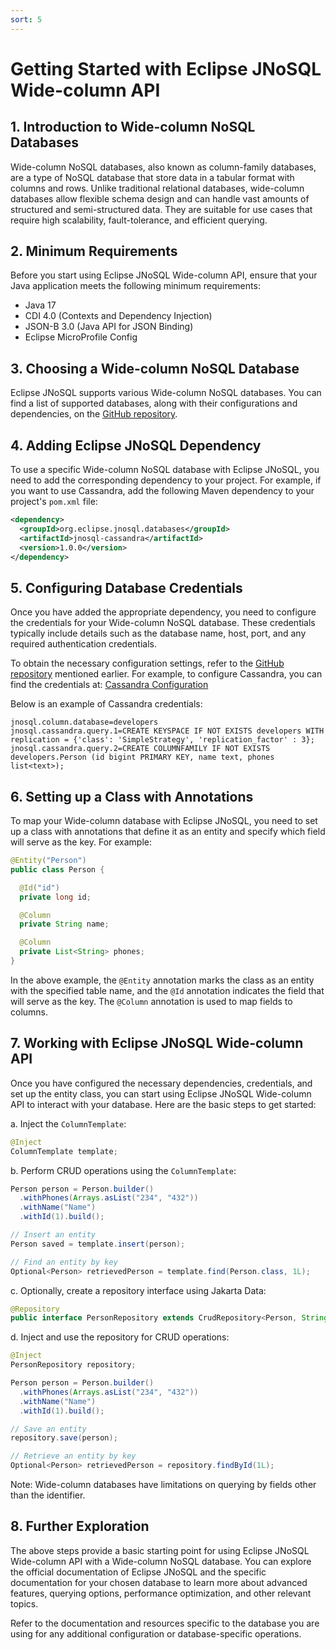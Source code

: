 ```yaml
---
sort: 5
---
```



# Getting Started with Eclipse JNoSQL Wide-column API

## 1. Introduction to Wide-column NoSQL Databases
Wide-column NoSQL databases, also known as column-family databases, are a type of NoSQL database that store data in a tabular format with columns and rows. Unlike traditional relational databases, wide-column databases allow flexible schema design and can handle vast amounts of structured and semi-structured data. They are suitable for use cases that require high scalability, fault-tolerance, and efficient querying.

## 2. Minimum Requirements
Before you start using Eclipse JNoSQL Wide-column API, ensure that your Java application meets the following minimum requirements:
- Java 17
- CDI 4.0 (Contexts and Dependency Injection)
- JSON-B 3.0 (Java API for JSON Binding)
- Eclipse MicroProfile Config

## 3. Choosing a Wide-column NoSQL Database
Eclipse JNoSQL supports various Wide-column NoSQL databases. You can find a list of supported databases, along with their configurations and dependencies, on the [GitHub repository](https://github.com/eclipse/jnosql-databases).

## 4. Adding Eclipse JNoSQL Dependency
To use a specific Wide-column NoSQL database with Eclipse JNoSQL, you need to add the corresponding dependency to your project. For example, if you want to use Cassandra, add the following Maven dependency to your project's `pom.xml` file:

```xml
<dependency>
  <groupId>org.eclipse.jnosql.databases</groupId>
  <artifactId>jnosql-cassandra</artifactId>
  <version>1.0.0</version>
</dependency>
```

## 5. Configuring Database Credentials
Once you have added the appropriate dependency, you need to configure the credentials for your Wide-column NoSQL database. These credentials typically include details such as the database name, host, port, and any required authentication credentials.

To obtain the necessary configuration settings, refer to the [GitHub repository](https://github.com/eclipse/jnosql-databases) mentioned earlier. For example, to configure Cassandra, you can find the credentials at: [Cassandra Configuration](https://github.com/eclipse/jnosql-databases#cassandra)

Below is an example of Cassandra credentials:

```properties
jnosql.column.database=developers
jnosql.cassandra.query.1=CREATE KEYSPACE IF NOT EXISTS developers WITH replication = {'class': 'SimpleStrategy', 'replication_factor' : 3};
jnosql.cassandra.query.2=CREATE COLUMNFAMILY IF NOT EXISTS developers.Person (id bigint PRIMARY KEY, name text, phones list<text>);
```

## 6. Setting up a Class with Annotations
To map your Wide-column database with Eclipse JNoSQL, you need to set up a class with annotations that define it as an entity and specify which field will serve as the key. For example:

```java
@Entity("Person")
public class Person {

  @Id("id")
  private long id;

  @Column
  private String name;

  @Column
  private List<String> phones;
}
```

In the above example, the `@Entity` annotation marks the class as an entity with the specified table name, and the `@Id` annotation indicates the field that will serve as the key. The `@Column` annotation is used to map fields to columns.

## 7. Working with Eclipse JNoSQL Wide-column API
Once you have configured the necessary dependencies, credentials, and set up the entity class, you can start using Eclipse JNoSQL Wide-column API to interact with your database. Here are the basic steps to get started:

a. Inject the `ColumnTemplate`:
```java
@Inject
ColumnTemplate template;
```

b. Perform CRUD operations using the `ColumnTemplate`:

```java
Person person = Person.builder()
  .withPhones(Arrays.asList("234", "432"))
  .withName("Name")
  .withId(1).build();

// Insert an entity
Person saved = template.insert(person);

// Find an entity by key
Optional<Person> retrievedPerson = template.find(Person.class, 1L);
```

c. Optionally, create a repository interface using Jakarta Data:
```java
@Repository
public interface PersonRepository extends CrudRepository<Person, String> {}
```

d. Inject and use the repository for CRUD operations:
```java
@Inject
PersonRepository repository;

Person person = Person.builder()
  .withPhones(Arrays.asList("234", "432"))
  .withName("Name")
  .withId(1).build();

// Save an entity
repository.save(person);

// Retrieve an entity by key
Optional<Person> retrievedPerson = repository.findById(1L);
```

Note: Wide-column databases have limitations on querying by fields other than the identifier.

## 8. Further Exploration

The above steps provide a basic starting point for using Eclipse JNoSQL Wide-column API with a Wide-column NoSQL database. You can explore the official documentation of Eclipse JNoSQL and the specific documentation for your chosen database to learn more about advanced features, querying options, performance optimization, and other relevant topics.

Refer to the documentation and resources specific to the database you are using for any additional configuration or database-specific operations.
